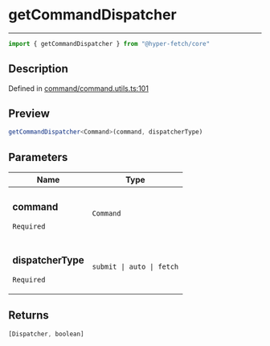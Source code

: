 

# getCommandDispatcher

<div class="api-docs__separator" data-reactroot="">

---

</div><div class="api-docs__import" data-reactroot="">

```ts
import { getCommandDispatcher } from "@hyper-fetch/core"
```

</div><div class="api-docs__section">

## Description

</div><div class="api-docs__description"><span class="api-docs__do-not-parse">



</span></div><p class="api-docs__definition">

Defined in [command/command.utils.ts:101](https://github.com/BetterTyped/hyper-fetch/blob/c746dc1f/packages/core/src/command/command.utils.ts#L101)

</p><div class="api-docs__section">

## Preview

</div><div class="api-docs__preview fn">

```ts
getCommandDispatcher<Command>(command, dispatcherType)
```

</div><div class="api-docs__section">

## Parameters

</div><div class="api-docs__parameters"><table><thead><tr><th>Name</th><th>Type</th></tr></thead><tbody><tr param-data="command"><td class="api-docs__param-name required">

### command 

`Required`

</td><td class="api-docs__param-type">

`Command`

</td></tr><tr param-data="dispatcherType"><td class="api-docs__param-name required">

### dispatcherType 

`Required`

</td><td class="api-docs__param-type">

`submit | auto | fetch`

</td></tr></tbody></table></div><div class="api-docs__section">

## Returns

</div><div class="api-docs__returns">

```ts
[Dispatcher, boolean]
```

</div>